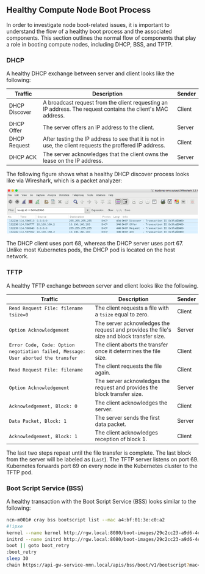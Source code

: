 
## Healthy Compute Node Boot Process

In order to investigate node boot-related issues, it is important to understand the flow of a healthy boot process and the associated components. This section outlines the normal flow of components that play a role in booting compute nodes, including DHCP, BSS, and TPTP.

### DHCP

A healthy DHCP exchange between server and client looks like the following:

|Traffic|Description|Sender|
|-------|-----------|------|
|DHCP Discover|A broadcast request from the client requesting an IP address. The request contains the client's MAC address.|Client|
|DHCP Offer|The server offers an IP address to the client.|Server|
|DHCP Request|After testing the IP address to see that it is not in use, the client requests the proffered IP address.|Client|
|DHCP ACK|The server acknowledges that the client owns the lease on the IP address.|Server|

The following figure shows what a healthy DHCP discover process looks like via Wireshark, which is a packet analyzer:

![Healthy DHCP Discover Sequence Displayed on the Wireshark UI](../../img/operations/Wireshark_Healthy_DHCP_Discover_Sequence.png)

The DHCP client uses port 68, whereas the DHCP server uses port 67. Unlike most Kubernetes pods, the DHCP pod is located on the host network.

### TFTP

A healthy TFTP exchange between server and client looks like the following.

|Traffic|Description|Sender|
|-------|-----------|------|
|`Read Request File: filename tsize=0`|The client requests a file with a `tsize` equal to zero.|Client|
|`Option Acknowledgement`|The server acknowledges the request and provides the file's size and block transfer size.|Server|
|`Error Code, Code: Option negotiation failed, Message: User aborted the transfer`|The client aborts the transfer once it determines the file size.|Client|
|`Read Request File: filename`|The client requests the file again.|Client|
|`Option Acknowledgement`|The server acknowledges the request and provides the block transfer size.|Server|
|`Acknowledgement, Block: 0`|The client acknowledges the server.|Client|
|`Data Packet, Block: 1`|The server sends the first data packet.|Server|
|`Acknowledgement, Block: 1`|The client acknowledges reception of block 1.|Client|

The last two steps repeat until the file transfer is complete. The last block from the server will be labeled as \(`Last`\). The TFTP server listens on port 69. Kubernetes forwards port 69 on every node in the Kubernetes cluster to the TFTP pod.

### Boot Script Service \(BSS\)

A healthy transaction with the Boot Script Service \(BSS\) looks similar to the following:

```bash
ncn-m001# cray bss bootscript list --mac a4:bf:01:3e:c0:a2
#!ipxe
kernel --name kernel http://rgw.local:8080/boot-images/29c2cc23-a9d6-4e9a-ab1a-b5fa9270c975/kernel?X-Amz-Algorithm=AWS4-HMAC-SHA256&X-Amz-Credential=5RN45WD0L8KY8W4317WP%2F20200326%2Fdefault%2Fs3%2Faws4_request&X-Amz-Date=20200326T185958Z&X-Amz-Expires=86400&X-Amz-SignedHeaders=host&X-Amz-Signature=43f5b0c5909ee51dabc564d2b72401983ff8fd03cc6fc309b04cb16e67f1989d initrd=initrd console=ttyS0,115200 bad_page=panic crashkernel=360M hugepagelist=2m-2g intel_iommu=off intel_pstate=disable iommu=pt ip=dhcp numa_interleave_omit=headless numa_zonelist_order=node oops=panic pageblock_order=14 pcie_ports=native printk.synchronous=y rd.neednet=1 rd.retry=10 rd.shell k8s_gw=api-gw-service-nmn.local quiet turbo_boost_limit=999 root=craycps-s3:s3://boot-images/29c2cc23-a9d6-4e9a-ab1a-b5fa9270c975/rootfs:8c274aecef9e1668a8a44e8cfc2b24b5-165:dvs:api-gw-service-nmn.local:300:eth0 xname=x3000c0s17b4n0 nid=4 || goto boot_retry
initrd --name initrd http://rgw.local:8080/boot-images/29c2cc23-a9d6-4e9a-ab1a-b5fa9270c975/initrd?X-Amz-Algorithm=AWS4-HMAC-SHA256&X-Amz-Credential=5RN45WD0L8KY8W4317WP%2F20200326%2Fdefault%2Fs3%2Faws4_request&X-Amz-Date=20200326T185958Z&X-Amz-Expires=86400&X-Amz-SignedHeaders=host&X-Amz-Signature=d18f8da89108b9f2e659d7bbefcd106d5f13703a59f8ca837bcbc5938a9f9cc5 || goto boot_retry
boot || goto boot_retry
:boot_retry
sleep 30
chain https://api-gw-service-nmn.local/apis/bss/boot/v1/bootscript?mac=a4:bf:01:3e:f9:28&retry=1
```


